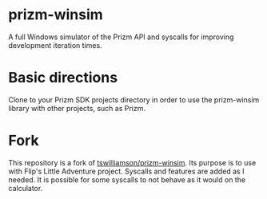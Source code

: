 # prizm-winsim

A full Windows simulator of the Prizm API and syscalls for improving development iteration times.

# Basic directions

Clone to your Prizm SDK projects directory in order to use the prizm-winsim library with other projects, such as Prizm.

# Fork

This repository is a fork of [tswilliamson/prizm-winsim](https://github.com/tswilliamson/prizm-winsim).
Its purpose is to use with Flip's Little Adventure project. Syscalls and features are added as I needed. It is possible for some syscalls to not behave as it would on the calculator.
